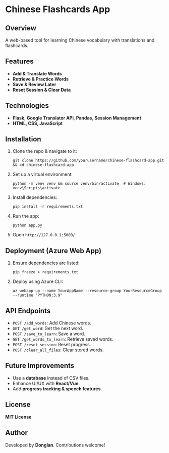# Chinese Flashcards App

## Overview

A web-based tool for learning Chinese vocabulary with translations and flashcards.

## Features

- **Add & Translate Words**
- **Retrieve & Practice Words**
- **Save & Review Later**
- **Reset Session & Clear Data**

## Technologies

- **Flask**, **Google Translator API**, **Pandas**, **Session Management**
- **HTML, CSS, JavaScript**

## Installation

1. Clone the repo & navigate to it:

   ```
   git clone https://github.com/yourusername/chinese-flashcard-app.git && cd chinese-flashcard-app
   ```

2. Set up a virtual environment:

   ```
   python -m venv venv && source venv/bin/activate  # Windows: venv\Scripts\activate
   ```

3. Install dependencies:

   ```
   pip install -r requirements.txt
   ```

4. Run the app:

   ```
   python app.py
   ```

5. Open `http://127.0.0.1:5000/`

## Deployment (Azure Web App)

1. Ensure dependencies are listed:

   ```
   pip freeze > requirements.txt
   ```

2. Deploy using Azure CLI:

   ```
   az webapp up --name YourAppName --resource-group YourResourceGroup --runtime "PYTHON:3.9"
   ```

## API Endpoints

- `POST /add_words`: Add Chinese words.
- `GET /get_word`: Get the next word.
- `POST /save_to_learn`: Save a word.
- `GET /get_words_to_learn`: Retrieve saved words.
- `POST /reset_session`: Reset progress.
- `POST /clear_all_files`: Clear stored words.

## Future Improvements

- Use a **database** instead of CSV files.
- Enhance UI/UX with **React/Vue**.
- Add **progress tracking & speech features**.

## License

**MIT License**

## Author

Developed by **Donglan**. Contributions welcome!
